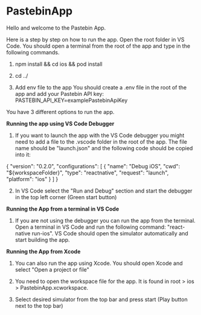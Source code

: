 # PastebinApp

Hello and welcome to the Pastebin App.

Here is a step by step on how to run the app. Open the root folder in VS Code. You should open a terminal from the root of the app and type in the following commands.

1. npm install && cd ios && pod install
2. cd ../

3. Add env file to the app
You should create a .env file in the root of the app and add your Pastebin API key:
PASTEBIN_API_KEY=examplePastebinApiKey

You have 3 different options to run the app.

**Running the app using VS Code Debugger**
1. If you want to launch the app with the VS Code debugger you might need to add a file to the .vscode folder in the root of the app. The file name should be "launch.json" and the following code should be copied into it:

{
    "version": "0.2.0",
    "configurations": [
        {
            "name": "Debug iOS",
            "cwd": "${workspaceFolder}",
            "type": "reactnative",
            "request": "launch",
            "platform": "ios"
        }
    ]
}

2. In VS Code select the "Run and Debug" section and start the debugger in the top left corner (Green start button)

**Running the App from a terminal in VS Code**
1. If you are not using the debugger you can run the app from the terminal. Open a terminal in VS Code and run the following command: "react-native run-ios". VS Code should open the simulator automatically and start building the app.

**Running the App from Xcode**
1. You can also run the app using Xcode. You should open Xcode and select "Open a project or file"

2. You need to open the workspace file for the app. It is found in root > ios > PastebinApp.xcworkspace.

3. Select desired simulator from the top bar and press start (Play button next to the top bar)
